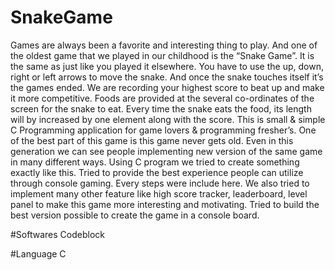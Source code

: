 # SnakeGame
Games are always been a favorite and interesting thing to play. And one of the oldest game that we played in our childhood is the “Snake Game”. It is 
the same as just like you played it elsewhere. You have to use the up, down, right or left arrows to move the snake. And once the snake touches itself it’s the games 
ended. We are recording your highest score to beat up and make it more competitive. Foods are provided at the several co-ordinates of the screen for the snake to eat. 
Every time the snake eats the food, its length will by increased by one element along with the score. This is small & simple C Programming application for 
game lovers & programming fresher’s. One of the best part of this game is this game never gets old. Even in this generation we can see people implementing new version 
of the same game in many different ways. Using C program we tried to create something exactly like this. Tried to provide the best experience people can utilize through
console gaming. Every steps were include here. We also tried to implement many other feature like high score tracker, leaderboard, level panel to make this game more interesting and motivating. Tried to build the best version 
possible to create the game in a console board.

#Softwares
Codeblock

#Language
C



